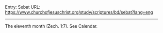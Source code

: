 Entry: Sebat
URL: https://www.churchofjesuschrist.org/study/scriptures/bd/sebat?lang=eng

---

The eleventh month (Zech. 1:7). See Calendar.
